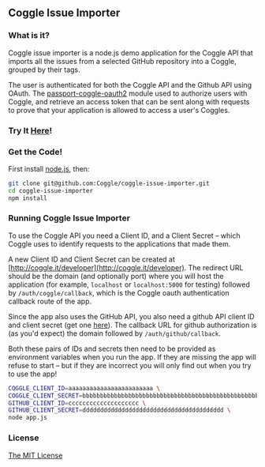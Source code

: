 ## Coggle Issue Importer

### What is it?

Coggle issue importer is a node.js demo application for the Coggle API that imports all the issues from a selected GitHub repository into a Coggle, grouped by their tags.

The user is authenticated for both the Coggle API and the Github API using OAuth. The [passport-coggle-oauth2](https://github.com/coggle/passport-coggle-oauth2) module used to authorize users with Coggle, and retrieve an access token that can be sent along with requests to prove that your application is allowed to access a user's Coggles.

### Try It [Here](http://github2coggle.herokuapp.com)!

### Get the Code!

First install [node.js](http://nodejs.org/download/), then:
```bash
git clone git@github.com:Coggle/coggle-issue-importer.git
cd coggle-issue-importer
npm install
```

### Running Coggle Issue Importer

To use the Coggle API you need a Client ID, and a Client Secret – which Coggle uses to identify requests to the applications that made them.

A new Client ID and Client Secret can be created at
[http://coggle.it/developer](http://coggle.it/developer). The redirect URL
should be the domain (and optionally port) where you will host the application
(for example, `localhost` or `localhost:5000` for testing) followed by
`/auth/coggle/callback`, which is the Coggle oauth authentication callback
route of the app.

Since the app also uses the GitHub API, you also need a github API client ID
and client secret (get one
[here](https://github.com/settings/applications/new)). The callback URL for
github authorization is (as you'd expect) the domain followed by
`/auth/github/callback`.

Both these pairs of IDs and secrets then need to be provided as environment
variables when you run the app. If they are missing the app will refuse to
start – but if they are incorrect you will only find out when you try to use
the app!

```bash
COGGLE_CLIENT_ID=aaaaaaaaaaaaaaaaaaaaaaaa \
COGGLE_CLIENT_SECRET=bbbbbbbbbbbbbbbbbbbbbbbbbbbbbbbbbbbbbbbbbbbbbbbbbbbbbbbbbbbbbbbb \
GITHUB_CLIENT_ID=cccccccccccccccccccc \
GITHUB_CLIENT_SECRET=dddddddddddddddddddddddddddddddddddddddd \
node app.js
```


### License
[The MIT License](http://opensource.org/licenses/MIT)


